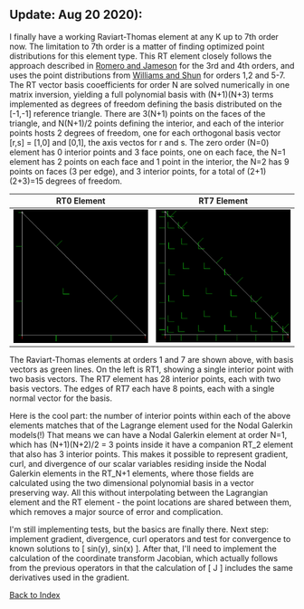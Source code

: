 ## Update: Aug 20 2020):
I finally have a working Raviart-Thomas element at any K up to 7th order now. The limitation to 7th order is a matter of
finding optimized point distributions for this element type. This RT element closely follows the approach described in 
[Romero and Jameson](../research/convergence_and_fluxes/DFR/romero_jsc_2017.pdf) for the 3rd and 4th orders, and uses 
the point distributions from
[Williams and Shun](../research/convergence_and_fluxes/DFR/williams-shun-jameson-quadrature.pdf) for orders 1,2 and 5-7.
The RT vector basis cooefficients for order N are solved numerically in one matrix inversion, yielding a full polynomial
basis with (N+1)(N+3) terms implemented as degrees of freedom defining the basis distributed on the [-1,-1] reference 
triangle. There are 3(N+1) points on the faces of the triangle, and N(N+1)/2 points defining the interior, and each of 
the interior points hosts 2 degrees of freedom, one for each orthogonal basis vector [r,s] = [1,0] and [0,1], the axis 
vectos for r and s. The zero order (N=0) element has 0 interior points and 3 face points, one on each face, the N=1 
element has 2 points on each face and 1 point in the interior, the N=2 has 9 points on faces (3 per edge), and 3 interior
points, for a total of (2+1)(2+3)=15 degrees of freedom.

|         RT0 Element         |         RT7 Element         |
|:---------------------------:|:---------------------------:|
| ![](../images/RT1_element.PNG) | ![](../images/RT7_element.PNG) |

The Raviart-Thomas elements at orders 1 and 7 are shown above, with basis vectors as green lines. On the left is RT1, 
showing a single interior point with two basis vectors. The RT7 element has 28 interior points, each with two basis vectors. The edges of RT7 each have 8 points, each with a single normal vector for the basis.

Here is the cool part: the number of interior points within each of the above elements matches that of the Lagrange 
element used for the Nodal Galerkin models(!) That means we can have a Nodal Galerkin element at order N=1, which has 
(N+1)(N+2)/2 = 3 points inside it have a companion RT_2 element that also has 3 interior points. This makes it possible 
to represent gradient, curl, and divergence of our scalar variables residing inside the Nodal Galerkin elements in the 
RT_N+1 elements, where those fields are calculated using the two dimensional polynomial basis in a vector preserving 
way. All this without interpolating between the Lagrangian element and the RT element - the point locations are shared 
between them, which removes a major source of error and complication. 

I'm still implementing tests, but the basics are finally there. Next step: implement gradient, divergence, curl 
operators and test for convergence to known solutions to [ sin(y), sin(x) ]. After that, I'll need to implement the 
calculation of the coordinate transform Jacobian, which actually follows from the previous operators in that the 
calculation of [ J ] includes the same derivatives used in the gradient.



[Back to Index](../NOTES_Index.md)
